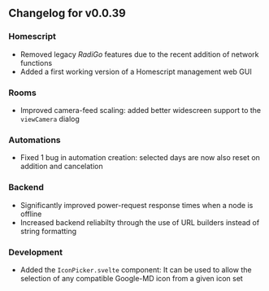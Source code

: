 ## Changelog for v0.0.39

### Homescript
- Removed legacy *RadiGo* features due to the recent addition of network functions
- Added a first working version of a Homescript management web GUI

### Rooms
- Improved camera-feed scaling: added better widescreen support to the `viewCamera` dialog

### Automations
- Fixed 1 bug in automation creation: selected days are now also reset on addition and cancelation

### Backend
- Significantly improved power-request response times when a node is offline
- Increased backend reliabilty through the use of URL builders instead of string formatting

### Development
- Added the `IconPicker.svelte` component: It can be used to allow the selection of any compatible Google-MD icon from a given icon set
